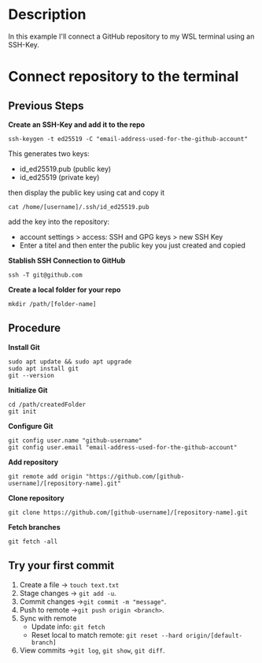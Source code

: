 # Description
In this example I'll connect a GitHub repository to my WSL terminal using an SSH-Key.


# Connect repository to the terminal

## Previous Steps
**Create an SSH-Key and add it to the repo**
```
ssh-keygen -t ed25519 -C "email-address-used-for-the-github-account"
```

This generates two keys: 
- id_ed25519.pub (public key)
- id_ed25519 (private key)

then display the public key using cat and copy it
```
cat /home/[username]/.ssh/id_ed25519.pub
```

add the key into the repository:
- account settings > access: SSH and GPG keys > new SSH Key
- Enter a titel and then enter the public key you just created and copied

**Stablish SSH Connection to GitHub**
```
ssh -T git@github.com
```

**Create a local folder for your repo**
```
mkdir /path/[folder-name]
```

## Procedure

**Install Git**
```
sudo apt update && sudo apt upgrade
sudo apt install git
git --version
```

**Initialize Git**
```
cd /path/createdFolder
git init
```

**Configure Git**
```
git config user.name "github-username"
git config user.email "email-address-used-for-the-github-account"
```

**Add repository**
```
git remote add origin "https://github.com/[github-username]/[repository-name].git"
```

**Clone repository**
```
git clone https://github.com/[github-username]/[repository-name].git
```

**Fetch branches**
```
git fetch -all
```

## Try your first commit
1. Create a file -> `touch text.txt`
2. Stage changes -> `git add -u`.
3. Commit changes ->`git commit -m "message"`.  
4. Push to remote ->`git push origin <branch>`.  
5. Sync with remote
    - Update info: `git fetch`  
    - Reset local to match remote: `git reset --hard origin/[default-branch]`  
6. View commits ->`git log`, `git show`, `git diff`.  

```
```

